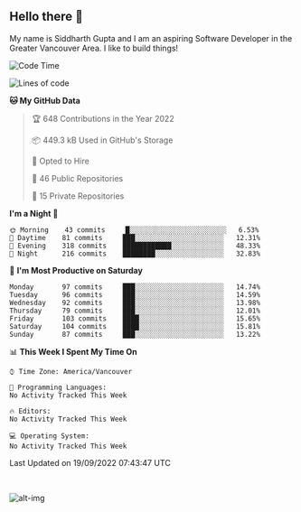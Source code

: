 ## Hello there :wave:

My name is Siddharth Gupta and I am an aspiring Software Developer in the Greater Vancouver Area. I like to build things!

<!-- ![gif](https://github.com/siddg97/siddg97/blob/master/dino.gif) -->

<!--START_SECTION:waka-->
![Code Time](http://img.shields.io/badge/Code%20Time-1%2C856%20hrs%2023%20mins-blue)

![Lines of code](https://img.shields.io/badge/From%20Hello%20World%20I%27ve%20Written-5%20Million%20lines%20of%20code-blue)

**🐱 My GitHub Data** 

> 🏆 648 Contributions in the Year 2022
 > 
> 📦 449.3 kB Used in GitHub's Storage 
 > 
> 💼 Opted to Hire
 > 
> 📜 46 Public Repositories 
 > 
> 🔑 15 Private Repositories  
 > 
**I'm a Night 🦉** 

```text
🌞 Morning    43 commits     █░░░░░░░░░░░░░░░░░░░░░░░░   6.53% 
🌆 Daytime    81 commits     ███░░░░░░░░░░░░░░░░░░░░░░   12.31% 
🌃 Evening    318 commits    ████████████░░░░░░░░░░░░░   48.33% 
🌙 Night      216 commits    ████████░░░░░░░░░░░░░░░░░   32.83%

```
📅 **I'm Most Productive on Saturday** 

```text
Monday       97 commits     ███░░░░░░░░░░░░░░░░░░░░░░   14.74% 
Tuesday      96 commits     ███░░░░░░░░░░░░░░░░░░░░░░   14.59% 
Wednesday    92 commits     ███░░░░░░░░░░░░░░░░░░░░░░   13.98% 
Thursday     79 commits     ███░░░░░░░░░░░░░░░░░░░░░░   12.01% 
Friday       103 commits    ████░░░░░░░░░░░░░░░░░░░░░   15.65% 
Saturday     104 commits    ████░░░░░░░░░░░░░░░░░░░░░   15.81% 
Sunday       87 commits     ███░░░░░░░░░░░░░░░░░░░░░░   13.22%

```


📊 **This Week I Spent My Time On** 

```text
⌚︎ Time Zone: America/Vancouver

💬 Programming Languages: 
No Activity Tracked This Week

🔥 Editors: 
No Activity Tracked This Week

💻 Operating System: 
No Activity Tracked This Week

```


 Last Updated on 19/09/2022 07:43:47 UTC
<!--END_SECTION:waka-->

<br>

![alt-img](https://github-readme-stats.vercel.app/api?username=siddg97&count_private=true&theme=nightowl&show_icons=true)


